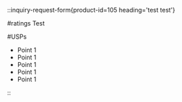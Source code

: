 ::inquiry-request-form{product-id=105 heading='test test'}

#ratings
Test

#USPs

- Point 1
- Point 1
- Point 1
- Point 1
- Point 1

::